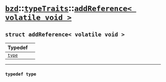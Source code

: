 # [`bzd`](../../../index.md)::[`typeTraits`](../../index.md)::[`addReference< volatile void >`](../index.md)

## `struct addReference< volatile void >`


|Typedef||
|:---|:---|
|[`type`](./index.md)||
------
### `typedef type`

